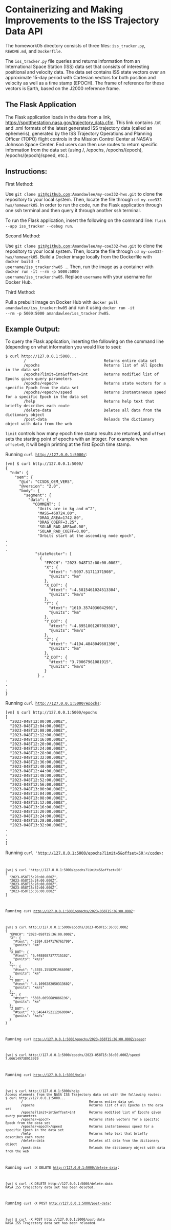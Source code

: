 # Containerizing and Making Improvements to the ISS Trajectory Data API

The homework05 directory consists of three files: <code>iss_tracker.py</code>, <code>README.md</code>, and <code>Dockerfile</code>.

The <code>iss_tracker.py</code> file queries and returns information from an International Space Station (ISS) data set that consists of interesting positional and velocity data. The data set contains ISS state vectors over an approximate 15-day period with Cartesian vectors for both position and velocity as well as a time stamp (EPOCH). The frame of reference for these vectors is Earth, based on the J2000 reference frame.

## The Flask Application
The Flask application loads in the data from a link, https://spotthestation.nasa.gov/trajectory_data.cfm. This link contains .txt and .xml formats of the latest generated ISS trajectory data (called an ephemeris), generated by the ISS Trajectory Operations and Planning Officer (TOPO) flight controls in the Mission Control Center at NASA's Johnson Space Center. End users can then use routes to return specific information from the data set (using /, /epochs, /epochs/(epoch), /epochs/(epoch)/speed, etc.).
## Instructions:

First Method:

Use <code>git clone git@github.com:Amandawlee/my-coe332-hws.git</code> to clone the repository to your local system. Then, locate the file through <code>cd my-coe332-hws/homework05</code>. In order to run the code, run the Flask application through one ssh terminal and then query it through another ssh terminal.

To run the Flask application, insert the following on the command line: <code>flask --app iss_tracker --debug run</code>.

Second Method:

Use <code>git clone git@github.com:Amandawlee/my-coe332-hws.git</code> to clone the repository to your local system. Then, locate the file through <code>cd my-coe332-hws/homework05</code>. Build a Docker image locally from the Dockerfile with <code>docker build -t username/iss_tracker:hw05 .</code>. Then, run the image as a container with <code>docker run -it --rm -p 5000:5000 username/iss_tracker:hw05</code>. Replace <code>username</code> with your username for Docker Hub.

Third Method:

Pull a prebuilt image on Docker Hub with <code>docker pull amandawlee/iss_tracker:hw05</code>  and run it using <code>docker run -it --rm -p 5000:5000 amandawlee/iss_tracker:hw05</code>.

## Example Output:

To query the Flask application, inserting the following on the command line (depending on what information you would like to see):

```
$ curl http://127.0.0.1:5000...
        /                                  Returns entire data set
        /epochs                            Returns list of all Epochs in the data set
        /epochs?limit=int&offset=int       Returns modified list of Epochs given query parameters
        /epochs/<epoch>                    Returns state vectors for a specific Epoch from the data set
        /epochs/<epoch>/speed              Returns instantaneous speed for a specific Epoch in the data set
        /help                              Returns help text that briefly describes each route
        /delete-data                       Deletes all data from the dictionary object
        /post-data                         Reloads the dictionary object with data from the web
```

<code>limit</code> controls how many epoch time stamp results are returned, and <code>offset</code> sets the starting point of epochs with an integer. For example when <code>offset=0</code>, it will begin printing at the first Epoch time stamp.

Running <code>curl http://127.0.0.1:5000/</code>:

```
[vm] $ curl http://127.0.0.1:5000/
{
  "ndm": {
    "oem": {
      "@id": "CCSDS_OEM_VERS",
      "@version": "2.0",
      "body": {
        "segment": {
          "data": {
            "COMMENT": [
              "Units are in kg and m^2",
              "MASS=460724.00",
              "DRAG_AREA=1742.80",
              "DRAG_COEFF=3.25",
              "SOLAR_RAD_AREA=0.00",
              "SOLAR_RAD_COEFF=0.00",
              "Orbits start at the ascending node epoch",
.
.
.
             "stateVector": [
               {
                 "EPOCH": "2023-048T12:00:00.000Z",
                 "X": {
                   "#text": "-5097.51711371908",
                   "@units": "km"
                 },
                 "X_DOT": {
                   "#text": "-4.5815461024513304",
                   "@units": "km/s"
                 },
                 "Y": {
                   "#text": "1610.3574036042901",
                   "@units": "km"
                 },
                 "Y_DOT": {
                   "#text": "-4.8951801207083303",
                   "@units": "km/s"
                 },
                 "Z": {
                   "#text": "-4194.4848049601396",
                   "@units": "km"
                 },
                 "Z_DOT": {
                   "#text": "3.70067961081915",
                   "@units": "km/s"
                 }
              } ,
.
.
.
}
```

Running <code>curl http://127.0.0.1:5000/epochs</code>:

```
[vm] $ curl http://127.0.0.1:5000/epochs
[
  "2023-048T12:00:00.000Z",
  "2023-048T12:04:00.000Z",
  "2023-048T12:08:00.000Z",
  "2023-048T12:12:00.000Z",
  "2023-048T12:16:00.000Z",
  "2023-048T12:20:00.000Z",
  "2023-048T12:24:00.000Z",
  "2023-048T12:28:00.000Z",
  "2023-048T12:32:00.000Z",
  "2023-048T12:36:00.000Z",
  "2023-048T12:40:00.000Z",
  "2023-048T12:44:00.000Z",
  "2023-048T12:48:00.000Z",
  "2023-048T12:52:00.000Z",
  "2023-048T12:56:00.000Z",
  "2023-048T13:00:00.000Z",
  "2023-048T13:04:00.000Z",
  "2023-048T13:08:00.000Z",
  "2023-048T13:12:00.000Z",
  "2023-048T13:16:00.000Z",
  "2023-048T13:20:00.000Z",
  "2023-048T13:24:00.000Z",
  "2023-048T13:28:00.000Z",
  "2023-048T13:32:00.000Z",
.
.
.
]
```

Running <code>curl 'http://127.0.0.1:5000/epochs?limit=5&offset=50'</code>:

```
[vm] $ curl 'http://127.0.0.1:5000/epochs?limit=5&offset=50'
[
  "2023-058T15:20:00.000Z",
  "2023-058T15:24:00.000Z",
  "2023-058T15:28:00.000Z",
  "2023-058T15:32:00.000Z",
  "2023-058T15:36:00.000Z"
]
```

Running <code>curl http://127.0.0.1:5000/epochs/2023-058T15:36:00.000Z</code>:

```
[vm] $ curl http://127.0.0.1:5000/epochs/2023-058T15:36:00.000Z
{
  "EPOCH": "2023-058T15:36:00.000Z",
  "X": {
    "#text": "-2584.8347176761799",
    "@units": "km"
  },
  "X_DOT": {
    "#text": "6.4488087377715102",
    "@units": "km/s"
  },
  "Y": {
    "#text": "-3355.1558291966098",
    "@units": "km"
  },
  "Y_DOT": {
    "#text": "-4.1090282050313602",
    "@units": "km/s"
  },
  "Z": {
    "#text": "5303.0056689886196",
    "@units": "km"
  },
  "Z_DOT": {
    "#text": "0.54644752112960004",
    "@units": "km/s"
  }
}
```

Running <code>curl http://127.0.0.1:5000/epochs/2023-058T15:36:00.000Z/speed</code>:

```
[vm] $ curl http://127.0.0.1:5000/epochs/2023-058T15:36:00.000Z/speed
7.666149738913929
```

Running <code>curl http://127.0.0.1:5000/help</code>:

```
[vm] $ curl http://127.0.0.1:5000/help
Access elements from the NASA ISS Trajectory data set with the following routes:
$ curl http://127.0.0.1:5000...
        /                                  Returns entire data set
        /epochs                            Returns list of all Epochs in the data set
        /epochs?limit=int&offset=int       Returns modified list of Epochs given query parameters
        /epochs/<epoch>                    Returns state vectors for a specific Epoch from the data set
        /epochs/<epoch>/speed              Returns instantaneous speed for a specific Epoch in the data set
        /help                              Returns help text that briefly describes each route
        /delete-data                       Deletes all data from the dictionary object
        /post-data                         Reloads the dictionary object with data from the web
```

Running <code>curl -X DELETE http://127.0.0.1:5000/delete-data</code>:

```
[vm] $ curl -X DELETE http://127.0.0.1:5000/delete-data
NASA ISS trajectory data set has been deleted.
```

Running <code>curl -X POST http://127.0.0.1:5000/post-data</code>:

```
[vm] $ curl -X POST http://127.0.0.1:5000/post-data
NASA ISS Trajectory data set has been reloaded.
```
